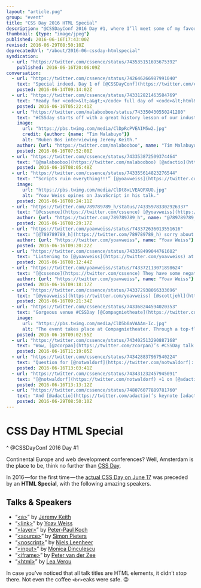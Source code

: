 ```yaml
---
layout: "article.pug"
group: "event"
title: "CSS Day 2016 HTML Special"
description: "@CSSDayConf 2016 Day #1, where I’ll meet some of my favorite HTML elements."
thumbnail: {type: "image/jpeg"}
published: 2016-06-16T17:43:00Z
revised: 2016-06-29T08:50:10Z
deprecatedUrl: "/about/2016-06-cssday-htmlspecial"
syndication:
  - url: "https://twitter.com/cssence/status/743535151695675392"
    published: 2016-06-16T20:06:09Z
conversation:
  - url: "https://twitter.com/cssence/status/742646266987991040"
    text: "Special indeed. Day 1 of [@CSSDayConf](https://twitter.com/cssdayconf) = HTML Special. Incredible line-up! [cssday.nl/2016/programme#day1](https://cssday.nl/2016/programme#day1) … #LookingForward"
    posted: 2016-06-14T09:14:02Z
  - url: "https://twitter.com/cssence/status/743312821463584769"
    text: "Ready for <code>&lt;a&gt;</code> full day of <code>&lt;html&gt;</code>, from [@adactio](https://twitter.com/adactio) to [@LeaVerou](https://twitter.com/LeaVerou) #excited #CSSDay"
    posted: 2016-06-16T05:22:41Z
  - url: "https://twitter.com/malabooboo/status/743350430550241280"
    text: "#CSSday starts off with a great history lesson of our industry by [@adactio](https://twitter.com/adactio)"
    image:
      url: "https://pbs.twimg.com/media/ClDpRcPVEAIM5w2.jpg"
      credit: {author: {name: "Tim Malabuyo"}}
      alt: "Ruben Bos interviewing Jeremy Keith."
    author: {url: "https://twitter.com/malabooboo", name: "Tim Malabuyo"}
    posted: 2016-06-16T07:52:08Z
  - url: "https://twitter.com/cssence/status/743353872509374464"
    text: "[@malabooboo](https://twitter.com/malabooboo) [@adactio](https://twitter.com/adactio) Always great to learn something old #CSSDay"
    posted: 2016-06-16T08:05:48Z
  - url: "https://twitter.com/cssence/status/743355614823276544"
    text: "“Scripts ruin everything!!!” [@yoavweiss](https://twitter.com/yoavweiss) #CSSDay"
    image:
      url: "https://pbs.twimg.com/media/ClDt8xLVEAQFXUO.jpg"
      alt: "Yoav Weiss opines on JavaScript in his talk."
    posted: 2016-06-16T08:24:11Z
  - url: "https://twitter.com/789789789_h/status/743359783302926337"
    text: "[@cssence](https://twitter.com/cssence) [@yoavweiss](https://twitter.com/yoavweiss) you cannot hold a script responsible for putting orange text on a gray background."
    author: {url: "https://twitter.com/789789789_h", name: "@789789789_h"}
    posted: 2016-06-16T08:29:17Z
  - url: "https://twitter.com/yoavweiss/status/743372636013551616"
    text: "[@789789789_h](https://twitter.com/789789789_h) sorry about that 😕"
    author: {url: "https://twitter.com/yoavweiss", name: "Yoav Weiss"}
    posted: 2016-06-16T09:20:22Z
  - url: "https://twitter.com/cssence/status/743358499044761602"
    text: "Listening to [@yoavweiss](https://twitter.com/yoavweiss) at #CSSDay I wonder if using loadJS &amp; loadCSS on [cssence.com](https://cssence.com) has a negative <abbr title=\"performance\">perf</abbr> impact"
    posted: 2016-06-16T08:12:44Z
  - url: "https://twitter.com/yoavweiss/status/743372113071898624"
    text: "[@cssence](https://twitter.com/cssence) They have some negative impact, but they can be reimplemented using preload. [@scottjehl](https://twitter.com/scottjehl) already has prototypes implementing it"
    author: {url: "https://twitter.com/yoavweiss", name: "Yoav Weiss"}
    posted: 2016-06-16T09:18:17Z
  - url: "https://twitter.com/cssence/status/743372938066333696"
    text: "[@yoavweiss](https://twitter.com/yoavweiss) [@scottjehl](https://twitter.com/scottjehl) Awesome, thanks. I will look into this. But now back to [@ppk](https://twitter.com/pkk) #CSSDay"
    posted: 2016-06-16T09:21:34Z
  - url: "https://twitter.com/cssence/status/743368244594020353"
    text: "Gorgeous venue #CSSDay [@Compagnietheate](https://twitter.com/Compagnietheate)"
    image:
      url: "https://pbs.twimg.com/media/ClD5b0aVAAAm-Ic.jpg"
      alt: "The event takes place at Compagnietheater. Through a top-floor window, you look directly at beautiful houses and one of Amsterdam’s many canals."
    posted: 2016-06-16T09:02:55Z
  - url: "https://twitter.com/cssence/status/743402513290887168"
    text: "Wow, [@zcorpan](https://twitter.com/zcorpan)’s #CSSDay talk was a great reminder how complicated the stuff behind the browser scenes really is"
    posted: 2016-06-16T11:19:05Z
  - url: "https://twitter.com/cssence/status/743428837967540224"
    text: "Question for [@notwaldorf](https://twitter.com/notwaldorf): how will &lt;…-input&gt; fall back in older browsers and &lt;noscript&gt;?"
    posted: 2016-06-16T13:03:41Z
  - url: "https://twitter.com/cssence/status/743431232457945091"
    text: "[@notwaldorf](https://twitter.com/notwaldorf) +1 on [@adactio](https://twitter.com/adactio)’s question #CSSDay [twitter.com/adactio/status/743428866845315072](https://twitter.com/adactio/status/743428866845315072)"
    posted: 2016-06-16T13:13:12Z
  - url: "https://twitter.com/cssence/status/748076077889781760"
    text: "And [@adactio](https://twitter.com/adactio)’s keynote [adactio.com/articles/10887](https://adactio.com/articles/10887) completes the list - [@CSSDayConf](https://twitter.com/cssdayconf) HTML Special"
    posted: 2016-06-29T08:50:10Z
---
```


# CSS Day HTML Special
^ @CSSDayConf 2016 Day #1

Continental Europe and web development conferences? Well, Amsterdam is the place to be, think no further than [CSS Day](https://cssday.nl/2016/).

In 2016&#8202;&mdash;&#8202;for the first time&#8202;&mdash;&#8202;the [actual CSS Day on <time datetime="2016-06-17">June 17</time>](/2016/cssday/) was preceded by an **HTML Special**, with the following amazing speakers.

<h2 id="talks">Talks &amp; Speakers</h2>

* “[&lt;a&gt;](https://adactio.com/articles/10887)” by [Jeremy Keith](https://twitter.com/adactio)
* “[&lt;link&gt;](https://yoavweiss.github.io/link_htmlspecial_16/)” by [Yoav Weiss](https://twitter.com/yoavweiss)
* “[&lt;layer&gt;](https://quirksmode.org/presentations/Spring2016/layers.pdf)” by [Peter-Paul Koch](https://twitter.com/ppk)
* “[&lt;source&gt;](https://zcorpan.github.io/cssday2016/)” by [Simon Pieters](https://twitter.com/zcorpan)
* “[&lt;noscript&gt;](https://speakerdeck.com/nielsleenheer/noscript)” by [Niels Leenheer](https://twitter.com/html5test)
* “[&lt;input&gt;](https://speakerdeck.com/notwaldorf/input-i-you-but-youre-bringing-me-down)” by [Monica Dinculescu](https://twitter.com/notwaldorf)
* “[&lt;iframe&gt;](https://qfox.github.io/htmlday16/htmlday2016.final.pdf)” by [Peter van der Zee](https://twitter.com/kuvos)
* “[&lt;html&gt;](https://leaverou.github.io/html-secrets/)” by [Lea Verou](https://twitter.com/LeaVerou)

In case you’ve noticed that all talk titles are HTML elements, it didn’t stop there. Not even the coffee `<br>`eaks were safe. 😉
